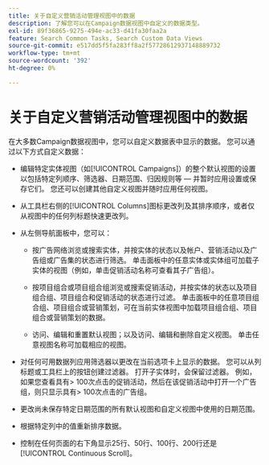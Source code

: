 ```yaml
---
title: 关于自定义营销活动管理视图中的数据
description: 了解您可以在Campaign数据视图中自定义的数据类型。
exl-id: 89f36865-9275-494e-ac33-d41fa30faa2a
feature: Search Common Tasks, Search Custom Data Views
source-git-commit: e517dd5f5fa283ff8a2f57728612937148889732
workflow-type: tm+mt
source-wordcount: '392'
ht-degree: 0%

---
```


# 关于自定义营销活动管理视图中的数据

在大多数Campaign数据视图中，您可以自定义数据表中显示的数据。 您可以通过以下方式自定义数据：

* 编辑特定实体视图（如[!UICONTROL Campaigns]）的整个默认视图的设置以包括特定列顺序、筛选器、日期范围、归因规则等 — 并暂时应用设置或保存它们。 您还可以创建其他自定义视图并随时应用任何视图。

* 从工具栏右侧的[!UICONTROL Columns]图标更改列及其排序顺序，或者仅从视图中的任何列标题快速更改列。

* 从左侧导航面板中，您可以：

   * 按广告网络浏览或搜索实体，并按实体的状态以及帐户、营销活动以及广告组或广告集的状态进行筛选。 单击面板中的任意实体或实体组可加载子实体的视图（例如，单击促销活动名称可查看其子广告组）。

   * 按项目组合或项目组合组浏览或搜索促销活动，并按实体的状态以及项目组合组、项目组合和促销活动的状态进行过滤。 单击面板中的任意项目组合组、项目组合或营销策划，可在当前实体视图中加载项目组合组、项目组合或营销策划的数据。

   * 访问、编辑和重置默认视图；以及访问、编辑和删除自定义视图。 单击任意视图名称可加载相应的视图。

* 对任何可用数据列应用筛选器以更改在当前选项卡上显示的数据。 您可以从列标题或工具栏上的按钮创建过滤器。 打开子实体时，会保留过滤器。 例如，如果您查看具有\> 100次点击的促销活动，然后在该促销活动中打开一个广告组，则只显示具有\> 100次点击的广告组。

* 更改尚未保存特定日期范围的所有默认视图和自定义视图中使用的日期范围。

* 根据特定列中的值重新排序数据。

* 控制在任何页面的右下角显示25行、50行、100行、200行还是[!UICONTROL Continuous Scroll]。
